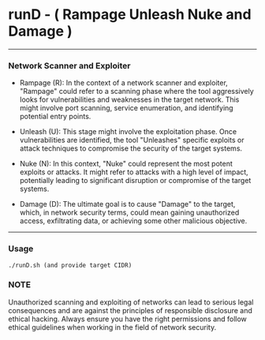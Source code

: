 # runD - ( Rampage Unleash Nuke and Damage )
---
### Network Scanner and Exploiter

  - Rampage (R): In the context of a network scanner and exploiter, "Rampage" could refer to a scanning phase where the tool aggressively looks for vulnerabilities and weaknesses in the target network. This might involve port scanning, service enumeration, and identifying potential entry points.

  - Unleash (U): This stage might involve the exploitation phase. Once vulnerabilities are identified, the tool "Unleashes" specific exploits or attack techniques to compromise the security of the target systems.

  - Nuke (N): In this context, "Nuke" could represent the most potent exploits or attacks. It might refer to attacks with a high level of impact, potentially leading to significant disruption or compromise of the target systems.

  - Damage (D): The ultimate goal is to cause "Damage" to the target, which, in network security terms, could mean gaining unauthorized access, exfiltrating data, or achieving some other malicious objective.
---

### Usage
```
./runD.sh (and provide target CIDR)
```

### NOTE
Unauthorized scanning and exploiting of networks can lead to serious legal consequences and are against the principles of responsible disclosure and ethical hacking. Always ensure you have the right permissions and follow ethical guidelines when working in the field of network security.

